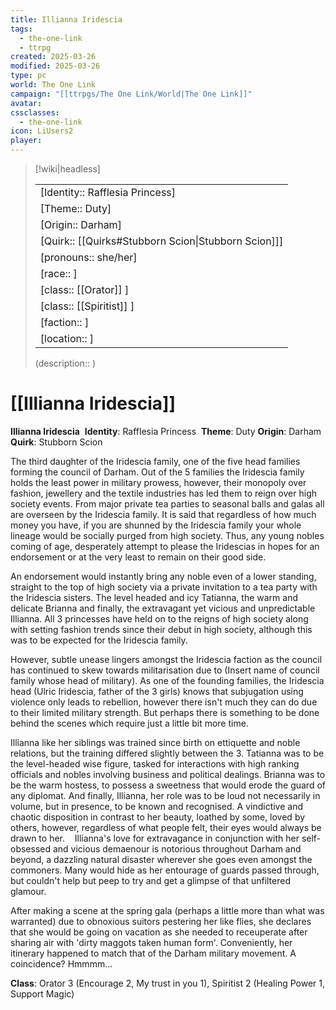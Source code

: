```yaml
---
title: Illianna Iridescia
tags:
  - the-one-link
  - ttrpg
created: 2025-03-26
modified: 2025-03-26
type: pc
world: The One Link
campaign: "[[ttrpgs/The One Link/World|The One Link]]"
avatar: 
cssclasses:
  - the-one-link
icon: LiUsers2
player:
---
```


> [!wiki|headless]
>
> |               |
> | ------------- |
> | [Identity:: Rafflesia Princess] |
> | [Theme:: Duty] |
> | [Origin:: Darham] |
> | [Quirk:: [[Quirks#Stubborn Scion\|Stubborn Scion]]] |
> | [pronouns:: she/her] |
> | [race:: ] |
> | [class:: [[Orator]] ] |
> | [class:: [[Spiritist]] ] |
> | [faction:: ] |
> | [location:: ] |
>
> (description:: )

# [[Illianna Iridescia]]

**Illianna Iridescia** 
**Identity**: Rafflesia Princess 
**Theme**: Duty
**Origin**: Darham 
**Quirk**: Stubborn Scion  

The third daughter of the Iridescia family, one of the five head families forming the council of Darham. Out of the 5 families the Iridescia family holds the least power in military prowess, however, their monopoly over fashion, jewellery and the textile industries has led them to reign over high society events. From major private tea parties to seasonal balls and galas all are overseen by the Iridescia family. It is said that regardless of how much money you have, if you are shunned by the Iridescia family your whole lineage would be socially purged from high society. Thus, any young nobles coming of age, desperately attempt to please the Iridescias in hopes for an endorsement or at the very least to remain on their good side.

An endorsement would instantly bring any noble even of a lower standing, straight to the top of high society via a private invitation to a tea party with the Iridescia sisters. The level headed and icy Tatianna, the warm and delicate Brianna and finally, the extravagant yet vicious and unpredictable Illianna. All 3 princesses have held on to the reigns of high society along with setting fashion trends since their debut in high society, although this was to be expected for the Iridescia family.

However, subtle unease lingers amongst the Iridescia faction as the council has continued to skew towards militarisation due to (Insert name of council family whose head of military). As one of the founding families, the Iridescia head (Ulric Iridescia, father of the 3 girls) knows that subjugation using violence only leads to rebellion, however there isn't much they can do due to their limited military strength. But perhaps there is something to be done behind the scenes which require just a little bit more time.  

Illianna like her siblings was trained since birth on ettiquette and noble relations, but the training differed slightly between the 3. Tatianna was to be the level-headed wise figure, tasked for interactions with high ranking officials and nobles involving business and political dealings. Brianna was to be the warm hostess, to possess a sweetness that would erode the guard of any diplomat. And finally, Illianna, her role was to be loud not necessarily in volume, but in presence, to be known and recognised. A vindictive and chaotic disposition in contrast to her beauty, loathed by some, loved by others, however, regardless of what people felt, their eyes would always be drawn to her. 
 
Illianna's love for extravagance in conjunction with her self-obsessed and vicious demaenour is notorious throughout Darham and beyond, a dazzling natural disaster wherever she goes even amongst the commoners. Many would hide as her entourage of guards passed through, but couldn't help but peep to try and get a glimpse of that unfiltered glamour.  

After making a scene at the spring gala (perhaps a little more than what was warranted) due to obnoxious suitors pestering her like flies, she declares that she would be going on vacation as she needed to receuperate after sharing air with 'dirty maggots taken human form'. Conveniently, her itinerary happened to match that of the Darham military movement. A coincidence? Hmmmm…

**Class**: Orator 3 (Encourage 2, My trust in you 1), Spiritist 2 (Healing Power 1, Support Magic)

